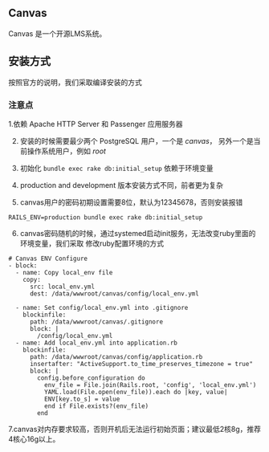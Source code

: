 ## Canvas 

Canvas 是一个开源LMS系统。

## 安装方式
按照官方的说明，我们采取编译安装的方式

### 注意点

1.依赖 Apache HTTP Server 和 Passenger 应用服务器

2. 安装的时候需要最少两个 PostgreSQL 用户，一个是 *canvas*， 另外一个是当前操作系统用户，例如 *root*

3. 初始化 `bundle exec rake db:initial_setup` 依赖于环境变量

4. production and development 版本安装方式不同，前者更为复杂

5. canvas用户的密码初期设置需要8位，默认为12345678，否则安装报错
```
RAILS_ENV=production bundle exec rake db:initial_setup
```

6. canvas密码随机的时候，通过systemed启动init服务，无法改变ruby里面的环境变量，我们采取
修改ruby配置环境的方式
```
# Canvas ENV Configure
- block:
  - name: Copy local_env file
    copy:
      src: local_env.yml
      dest: /data/wwwroot/canvas/config/local_env.yml
      
  - name: Set config/local_env.yml into .gitignore
    blockinfile:
      path: /data/wwwroot/canvas/.gitignore
      block: |
        /config/local_env.yml
  - name: Add local_env.yml into application.rb
    blockinfile:
      path: /data/wwwroot/canvas/config/application.rb
      insertafter: "ActiveSupport.to_time_preserves_timezone = true"
      block: |
        config.before_configuration do
          env_file = File.join(Rails.root, 'config', 'local_env.yml')
          YAML.load(File.open(env_file)).each do |key, value|
          ENV[key.to_s] = value
          end if File.exists?(env_file)
        end
```
7.canvas对内存要求较高，否则开机后无法运行初始页面；建议最低2核8g，推荐4核心16g以上。
